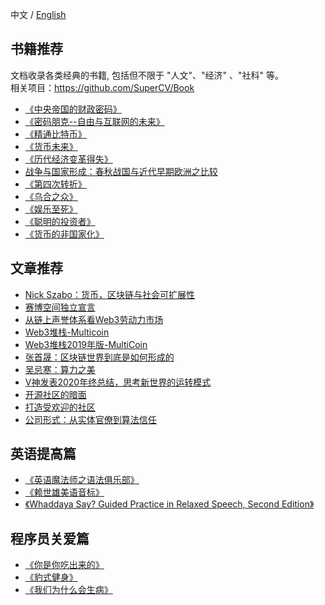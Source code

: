 中文 / [English](https://github.com/Dapp-Learning-DAO/Dapp-Learning/blob/main/docs/books-en.md)

## 书籍推荐   
文档收录各类经典的书籍, 包括但不限于 "人文"、"经济" 、"社科" 等。  
相关项目：https://github.com/SuperCV/Book  
 
- [《中央帝国的财政密码》](https://book.douban.com/subject/27007549/)
- [《密码朋克--自由与互联网的未来》](https://book.douban.com/subject/27054249/)   
- [《精通比特币》](https://github.com/inoutcode/bitcoin_book_2nd)
- [《货币未来》](https://book.douban.com/subject/35178904/)
- [《历代经济变革得失》](https://book.douban.com/subject/24851460/)
- [战争与国家形成：春秋战国与近代早期欧洲之比较](https://book.douban.com/tag/%E8%AE%B8%E7%94%B0%E6%B3%A2)
- [《第四次转折》](http://m.ishare.iask.sina.com.cn/f/9679610.html)
- [《乌合之众》](https://book.douban.com/subject/6966569/)
- [《娱乐至死》](https://book.douban.com/subject/1062193/)
- [《聪明的投资者》](https://book.douban.com/subject/5243775/)
- [《货币的非国家化》](https://book.douban.com/subject/33464162/)

## 文章推荐
- [Nick Szabo：货币，区块链与社会可扩展性](https://www.btcstudy.org/2021/10/27/money-blockchains-and-social-scalability-echo-edition/) 
- [赛博空间独立宣言](https://mp.weixin.qq.com/s/wfn9JXiP-XtWWE7AdHiR9A) 
- [从链上声誉体系看Web3劳动力市场](https://www.chainnews.com/articles/558872655992.htm)
- [Web3堆栈-Multicoin](https://multicoin.capital/2018/07/10/the-web3-stack/)
- [Web3堆栈2019年版-MultiCoin](https://multicoin.capital/2019/12/13/the-web3-stack-2019-edition/)
- [张首晟：区块链世界到底是如何形成的](https://mp.weixin.qq.com/s/txbZp8mzBpJz9F1D2tVdBQ)
- [吴忌寒：算力之美](https://mp.weixin.qq.com/s/n51_E2ZFqB_pjfZxKcE-9A)
- [V神发表2020年终总结，思考新世界的运转模式](https://mp.weixin.qq.com/s/gVEgIMmar1T1LmK-U18tDw)
- [开源社区的暗面](https://mp.weixin.qq.com/s/2kYb93_V3TMdgKFAV3HG4Q)
- [打造受欢迎的社区](https://opensource.guide/zh-hans/building-community/)
- [公司形式：从实体官僚到算法信任](https://mirror.xyz/0xf67Bd51BAF48C05A53af61aF66DB86ADd7A825C0/bYzwwnUL3i2gY6ygakX8FJFwcGSm9uNU4JZ_Y9G8zNE)
## 英语提高篇
- [《英语魔法师之语法俱乐部》](https://book.douban.com/subject/1014914/)
- [《赖世雄美语音标》](https://book.douban.com/subject/4201317/)
- [《Whaddaya Say? Guided Practice in Relaxed Speech, Second Edition》](https://book.douban.com/subject/2401342/)

## 程序员关爱篇
- [《你是你吃出来的》](https://book.douban.com/subject/27590675/)
- [《豹式健身》](https://book.douban.com/subject/27171491/)
- [《我们为什么会生病》](https://book.douban.com/subject/30164677/)

